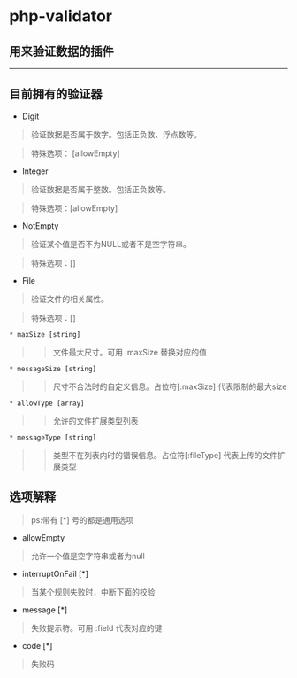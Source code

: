 # php-validator 
## 用来验证数据的插件
*********
## 目前拥有的验证器
* Digit 
> 验证数据是否属于数字。包括正负数、浮点数等。

>特殊选项： [allowEmpty]
* Integer
> 验证数据是否属于整数。包括正负数等。

> 特殊选项：[allowEmpty]
* NotEmpty
> 验证某个值是否不为NULL或者不是空字符串。

> 特殊选项：[]

* File
> 验证文件的相关属性。

> 特殊选项：[]

    * maxSize [string]
>> 文件最大尺寸。可用 :maxSize 替换对应的值
    
    * messageSize [string]
>> 尺寸不合法时的自定义信息。占位符[:maxSize] 代表限制的最大size
    
    * allowType [array]
>> 允许的文件扩展类型列表

    * messageType [string]
>> 类型不在列表内时的错误信息。占位符[:fileType] 代表上传的文件扩展类型
    
## 选项解释 
> ps:带有 [*] 号的都是通用选项
* allowEmpty
> 允许一个值是空字符串或者为null
* interruptOnFail [*]
> 当某个规则失败时，中断下面的校验
* message [*]
> 失败提示符。可用 :field 代表对应的键
* code [*]
> 失败码
